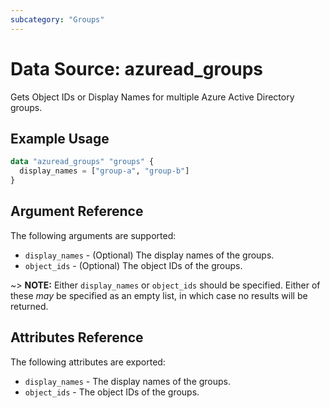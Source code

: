 ```yaml
---
subcategory: "Groups"
---
```


# Data Source: azuread_groups

Gets Object IDs or Display Names for multiple Azure Active Directory groups.

## Example Usage

```terraform
data "azuread_groups" "groups" {
  display_names = ["group-a", "group-b"]
}
```

## Argument Reference

The following arguments are supported:

* `display_names` - (Optional) The display names of the groups.
* `object_ids` - (Optional) The object IDs of the groups.

~> **NOTE:** Either `display_names` or `object_ids` should be specified. Either of these _may_ be specified as an empty list, in which case no results will be returned.

## Attributes Reference

The following attributes are exported:

* `display_names` - The display names of the groups.
* `object_ids` - The object IDs of the groups.
